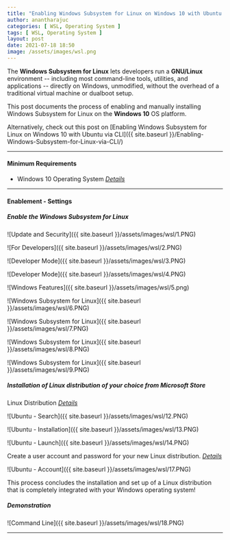 ```yaml
---
title: "Enabling Windows Subsystem for Linux on Windows 10 with Ubuntu via Settings GUI"
author: anantharajuc
categories: [ WSL, Operating System ]
tags: [ WSL, Operating System ]
layout: post
date: 2021-07-18 18:50
image: /assets/images/wsl.png
---
```


The **Windows Subsystem for Linux** lets developers run a **GNU/Linux** environment -- including most command-line tools, utilities, and applications -- directly on Windows, unmodified, without the overhead of a traditional virtual machine or dualboot setup.

This post documents the process of enabling and manually installing Windows Subsystem for Linux on the **Windows 10** OS platform.

Alternatively, check out this post on [Enabling Windows Subsystem for Linux on Windows 10 with Ubuntu via CLI]({{ site.baseurl }}/Enabling-Windows-Subsystem-for-Linux-via-CLI/)  

---

#### Minimum Requirements

- Windows 10 Operating System [*Details*](https://docs.microsoft.com/en-us/windows/wsl/install-win10#step-2---check-requirements-for-running-wsl-2)  

---

#### Enablement - Settings

##### Enable the Windows Subsystem for Linux

![Update and Security]({{ site.baseurl }}/assets/images/wsl/1.PNG)   

![For Developers]({{ site.baseurl }}/assets/images/wsl/2.PNG)  

![Developer Mode]({{ site.baseurl }}/assets/images/wsl/3.PNG) 

![Developer Mode]({{ site.baseurl }}/assets/images/wsl/4.PNG) 

![Windows Features]({{ site.baseurl }}/assets/images/wsl/5.png) 

![Windows Subsystem for Linux]({{ site.baseurl }}/assets/images/wsl/6.PNG) 

![Windows Subsystem for Linux]({{ site.baseurl }}/assets/images/wsl/7.PNG) 

![Windows Subsystem for Linux]({{ site.baseurl }}/assets/images/wsl/8.PNG) 

![Windows Subsystem for Linux]({{ site.baseurl }}/assets/images/wsl/9.PNG) 

##### Installation of Linux distribution of your choice from Microsoft Store

Linux Distribution [*Details*](https://docs.microsoft.com/en-us/windows/wsl/install-win10#step-6---install-your-linux-distribution-of-choice)  

![Ubuntu - Search]({{ site.baseurl }}/assets/images/wsl/12.PNG)  

![Ubuntu - Installation]({{ site.baseurl }}/assets/images/wsl/13.PNG)  

![Ubuntu - Launch]({{ site.baseurl }}/assets/images/wsl/14.PNG)  

Create a user account and password for your new Linux distribution. [*Details*](https://docs.microsoft.com/en-us/windows/wsl/user-support)  

![Ubuntu - Account]({{ site.baseurl }}/assets/images/wsl/17.PNG)  

This process concludes the installation and set up of a Linux distribution that is completely integrated with your Windows operating system!
	
##### Demonstration
		
![Command Line]({{ site.baseurl }}/assets/images/wsl/18.PNG)  		
		
---